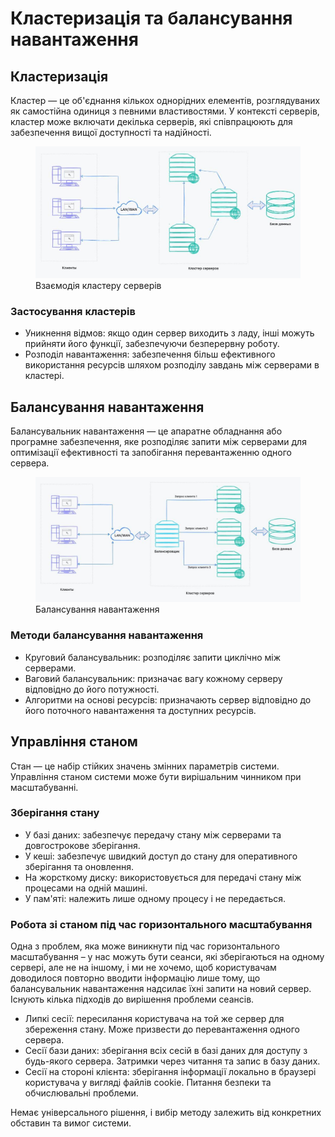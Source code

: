 # Кластеризація та балансування навантаження

## Кластеризація

Кластер — це об'єднання кількох однорідних елементів, розглядуваних як самостійна одиниця з певними властивостями. У контексті серверів, кластер може включати декілька серверів, які співпрацюють для забезпечення вищої доступності та надійності.

<figure>
    <img src="./_images/client_server_2.jpg" style="width: 700px" />
    <figcaption>Взаємодія кластеру серверів</figcaption>
</figure>

### Застосування кластерів

- Уникнення відмов: якщо один сервер виходить з ладу, інші можуть прийняти його функції, забезпечуючи безперервну роботу.
- Розподіл навантаження: забезпечення більш ефективного використання ресурсів шляхом розподілу завдань між серверами в кластері.

## Балансування навантаження

Балансувальник навантаження — це апаратне обладнання або програмне забезпечення, яке розподіляє запити між серверами для оптимізації ефективності та запобігання перевантаженню одного сервера.

<figure>
    <img src="./_images/client_server_3.jpg" style="width: 700px" />
    <figcaption>Балансування навантаження</figcaption>
</figure>

### Методи балансування навантаження

- Круговий балансувальник: розподіляє запити циклічно між серверами.
- Ваговий балансувальник: призначає вагу кожному серверу відповідно до його потужності.
- Алгоритми на основі ресурсів: призначають сервер відповідно до його поточного навантаження та доступних ресурсів.

## Управління станом

Стан — це набір стійких значень змінних параметрів системи. Управління станом системи може бути вирішальним чинником при масштабуванні.

### Зберігання стану

- У базі даних: забезпечує передачу стану між серверами та довгострокове зберігання.
- У кеші: забезпечує швидкий доступ до стану для оперативного зберігання та оновлення.
- На жорсткому диску: використовується для передачі стану між процесами на одній машині.
- У пам'яті: належить лише одному процесу і не передається.

### Робота зі станом під час горизонтального масштабування

Одна з проблем, яка може виникнути під час горизонтального масштабування – у нас можуть бути сеанси, які зберігаються на одному сервері, але не на іншому, і ми не хочемо, щоб користувачам доводилося повторно вводити інформацію лише тому, що балансувальник навантаження надсилає їхні запити на новий сервер. Існують кілька підходів до вирішення проблеми сеансів.

- Липкі сесії: пересилання користувача на той же сервер для збереження стану. Може призвести до перевантаження одного сервера.
- Сесії бази даних: зберігання всіх сесій в базі даних для доступу з будь-якого сервера. Затримки через читання та запис в базу даних.
- Сесії на стороні клієнта: зберігання інформації локально в браузері користувача у вигляді файлів cookie. Питання безпеки та обчислювальні проблеми.

Немає універсального рішення, і вибір методу залежить від конкретних обставин та вимог системи.
